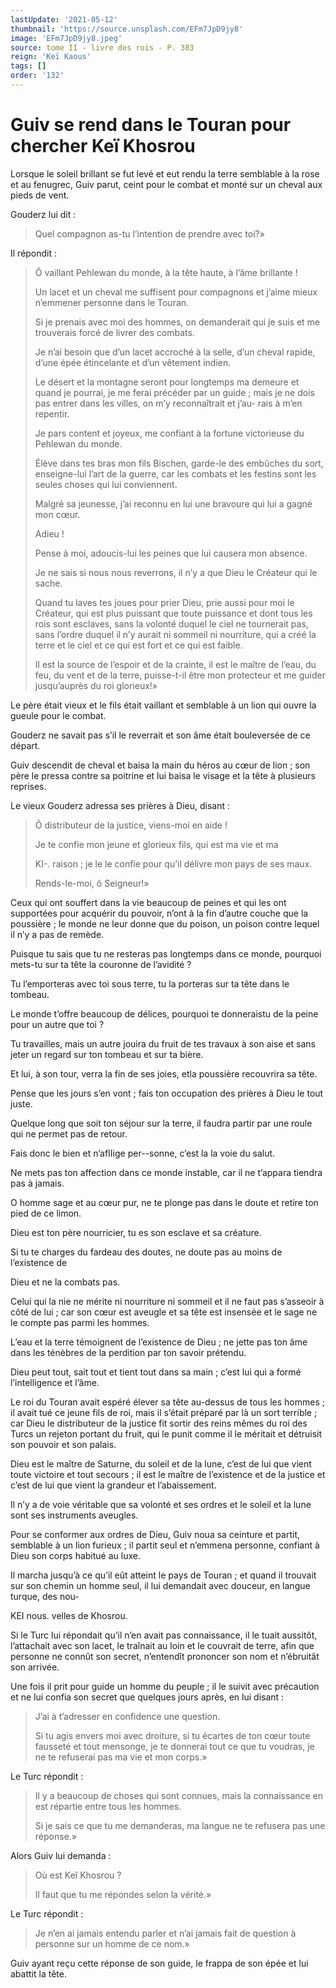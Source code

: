 ```yaml
---
lastUpdate: '2021-05-12'
thumbnail: 'https://source.unsplash.com/EFm7JpD9jy8'
image: 'EFm7JpD9jy8.jpeg'
source: tome II - livre des rois - P. 383
reign: 'Keï Kaous'
tags: []
order: '132'
---
```


# Guiv se rend dans le Touran pour chercher Keï Khosrou

Lorsque le soleil brillant se fut levé et eut rendu la terre semblable à la rose et au fenugrec, Guiv parut, ceint pour le combat et monté sur un cheval aux pieds de vent.

Gouderz lui dit :

> Quel compagnon as-tu l’intention de prendre avec toi?»

Il répondit :

> Ô vaillant Pehlewan du monde, à la tête haute, à l’âme brillante !
>
> Un lacet et un cheval me suffisent pour compagnons et j’aime mieux n’emmener personne dans le Touran.
>
> Si je prenais avec moi des hommes, on demanderait qui je suis et me trouverais forcé de livrer des combats.
>
> Je n’ai besoin que d’un lacet accroché à la selle, d’un cheval rapide, d’une épée étincelante et d’un vêtement indien.
>
> Le désert et la montagne seront pour longtemps ma demeure et quand je pourrai, je me ferai précéder par un guide ; mais je ne dois pas entrer dans les villes, on m’y reconnaîtrait et j’au-
rais à m’en repentir.
>
> Je pars content et joyeux, me confiant à la fortune victorieuse du Pehlewan du monde.
>
> Élève dans tes bras mon fils Bischen, garde-le des embûches du sort, enseigne-lui l’art de la guerre, car les combats et les festins sont les seules choses qui lui conviennent.
>
> Malgré sa jeunesse, j’ai reconnu en lui une bravoure qui lui a gagné mon cœur.
>
> Adieu !
>
> Pense à moi, adoucis-lui les peines que lui causera mon absence.
>
> Je ne sais si nous nous reverrons, il n’y a que Dieu le Créateur qui le sache.
>
> Quand tu laves tes joues pour prier Dieu, prie aussi pour moi le Créateur, qui est plus puissant que toute puissance et dont tous les rois sont esclaves, sans la volonté duquel le ciel ne tournerait pas, sans l’ordre duquel il n’y aurait ni sommeil ni nourriture, qui a créé la terre et le ciel et ce qui est fort et ce qui est faible.
>
> Il est la source de l’espoir et de la crainte, il est le maître de l’eau, du feu, du vent et de la terre, puisse-t-il être mon protecteur et me guider jusqu’auprès du roi glorieux!»

Le père était vieux et le fils était vaillant et semblable à un lion qui ouvre la gueule pour le combat.

Gouderz ne savait pas s’il le reverrait et son âme était bouleversée de ce départ.

Guiv descendit de cheval et baisa la main du héros au cœur de lion ; son père le pressa contre sa poitrine et lui baisa le visage et la tête à plusieurs reprises.

Le vieux Gouderz adressa ses prières à Dieu, disant :

> Ô distributeur de la justice, viens-moi en aide !
>
> Je te confie mon jeune et glorieux fils, qui est ma vie et ma
>
> KI-. raison ; je le le confie pour qu’il délivre mon pays de ses maux.
>
> Rends-Ie-moi, ô Seigneur!»

Ceux qui ont souffert dans la vie beaucoup de peines et qui les ont supportées pour acquérir du pouvoir, n’ont à la fin d’autre couche que la poussière ; le monde ne leur donne que du poison, un poison contre lequel il n’y a pas de remède.

Puisque tu sais que tu ne resteras pas longtemps dans ce monde, pourquoi mets-tu sur ta tête la couronne de l’avidité ?

Tu l’emporteras avec toi sous terre, tu la porteras sur ta tête dans le tombeau.

Le monde t’offre beaucoup de délices, pourquoi te donneraistu de la peine pour un autre que toi ?

Tu travailles, mais un autre jouira du fruit de tes travaux à son aise et sans jeter un regard sur ton tombeau et sur ta bière.

Et lui, à son tour, verra la fin de ses joies, etla poussière recouvrira sa tête.

Pense que les jours s’en vont ; fais ton occupation des prières à Dieu le tout juste.

Quelque long que soit ton séjour sur la terre, il faudra partir par une roule qui ne permet pas de retour.

Fais donc le bien et n’afIIige per--sonne, c’est la la voie du salut.

Ne mets pas ton affection dans ce monde instable, car il ne t’appara tiendra pas à jamais.

O homme sage et au cœur pur, ne te plonge pas dans le doute et retire ton pied de ce limon.

Dieu est ton père nourricier, tu es son esclave et sa créature.

Si tu te charges du fardeau des doutes, ne doute pas au moins de l’existence de

Dieu et ne la combats pas.

Celui qui la nie ne mérite ni nourriture ni sommeil et il ne faut pas s’asseoir à côté de lui ; car son cœur est aveugle et sa tête est insensée et le sage ne le compte pas parmi les hommes.

L’eau et la terre témoignent de l’existence de Dieu ; ne jette pas ton âme dans les ténèbres de la perdition par ton savoir prétendu.

Dieu peut tout, sait tout et tient tout dans sa main ; c’est lui qui a formé l’intelligence et l’âme.

Le roi du Touran avait espéré élever sa tête au-dessus de tous les hommes ; il avait tué ce jeune fils de roi, mais il s’était préparé par là un sort terrible ; car Dieu le distributeur de la justice fit sortir des reins mêmes du roi des Turcs un rejeton portant du fruit, qui le punit comme il le méritait et détruisit son pouvoir et son palais.

Dieu est le maître de Saturne, du soleil et de la lune, c’est de lui que vient toute victoire et tout secours ; il est le maître de l’existence et de la justice et c’est de lui que vient la grandeur et l’abaissement.

Il n’y a de voie véritable que sa volonté et ses ordres et le soleil et la lune sont ses instruments aveugles.

Pour se conformer aux ordres de Dieu, Guiv noua sa ceinture et partit, semblable à un lion furieux ; il partit seul et n’emmena personne, confiant à Dieu son corps habitué au luxe.

Il marcha jusqu’à ce qu’il eût atteint le pays de Touran ; et quand il trouvait sur son chemin un homme seul, il lui demandait avec douceur, en langue turque, des nou-

KEI nous. velles de Khosrou.

Si le Turc lui répondait qu’il n’en avait pas connaissance, il le tuait aussitôt, l’attachait avec son lacet, le traînait au loin et le couvrait de terre, afin que personne ne connût son secret, n’entendît prononcer son nom et n’ébruitât son arrivée.

Une fois il prit pour guide un homme du peuple ; il le suivit avec précaution et ne lui confia son secret que quelques jours après, en lui disant :

> J’ai à t’adresser en confidence une question.
>
> Si tu agis envers moi avec droiture, si tu écartes de ton cœur toute fausseté et tout mensonge, je te donnerai tout ce que tu voudras, je ne te refuserai pas ma vie et mon corps.»

Le Turc répondit :

> Il y a beaucoup de choses qui sont connues, mais la connaissance en est répartie entre tous les hommes.
>
> Si je sais ce que tu me demanderas, ma langue ne te refusera pas une réponse.»

Alors Guiv lui demanda :

> Où
est Keî Khosrou ?
>
> Il faut que tu me répondes selon la vérité.»

Le Turc répondit :

> Je n’en ai jamais entendu parler et n’ai jamais fait de question à personne sur un homme de ce nom.»

Guiv ayant reçu cette réponse de son guide, le frappa de son épée et lui abattit la tête.
